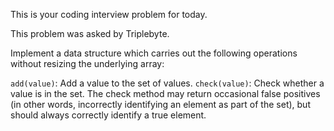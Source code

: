 This is your coding interview problem for today.

This problem was asked by Triplebyte.

Implement a data structure which carries out the following operations without resizing the underlying array:

`add(value)`: Add a value to the set of values.
`check(value)`: Check whether a value is in the set.
The check method may return occasional false positives (in other words, incorrectly identifying an element as part of the set), but should always correctly identify a true element.